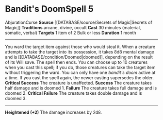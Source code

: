 ﻿---
component:
- Material
- Somatic
- Verbal
duration: 1 month
heighten: '+2'
heighten_level: 5, 7, 9
id: '866'
level: '5'
name: Bandit's Doom
rarity: Common
school: Abjuration
source: '[[DATABASE/source/Secrets of Magic|Secrets of Magic]]'
target: 1 item of 2 Bulk or less
tradition:
- Arcane
- Divine
- Occult
trait:
- '[[DATABASE/trait/Abjuration|Abjuration]]'
- '[[DATABASE/trait/Curse|Curse]]'
type: Spell

---
# Bandit's Doom<span class="item-type">Spell 5</span>

<span class="item-trait">Abjuration</span><span class="item-trait">Curse</span>
**Source** [[DATABASE/source/Secrets of Magic|Secrets of Magic]] 
**Traditions** arcane, divine, occult
**Cast** 30 minutes (material, somatic, verbal)
**Targets** 1 item of 2 Bulk or less
**Duration** 1 month

---
You ward the target item against those who would steal it. When a creature attempts to take the target into its possession, it takes 8d8 mental damage and is [[DATABASE/condition/Doomed|doomed]], depending on the result of its Will save. The spell then ends. You can choose up to 10 creatures when you cast this spell; if you do, those creatures can take the target item without triggering the ward. You can only have one _bandit's doom_ active at a time. If you cast the spell again, the newer casting supersedes the older.
**Critical Success** The creature is unaffected.
**Success** The creature takes half damage and is doomed 1.
**Failure** The creature takes full damage and is doomed 2.
**Critical Failure** The creature takes double damage and is doomed 3.

---
**Heightened (+2)** The damage increases by 2d8.